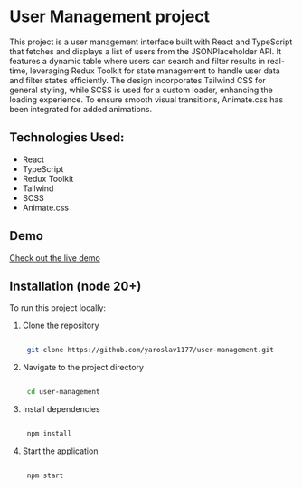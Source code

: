 # User Management project

This project is a user management interface built with React and TypeScript that fetches and displays a list of users from the JSONPlaceholder API. It features a dynamic table where users can search and filter results in real-time, leveraging Redux Toolkit for state management to handle user data and filter states efficiently. The design incorporates Tailwind CSS for general styling, while SCSS is used for a custom loader, enhancing the loading experience. To ensure smooth visual transitions, Animate.css has been integrated for added animations.

## Technologies Used:

  - React
  - TypeScript
  - Redux Toolkit
  - Tailwind
  - SCSS
  - Animate.css

## Demo

[Check out the live demo](https://user-management-theta-wine.vercel.app/)

## Installation (node 20+)

To run this project locally:

1. Clone the repository
   ```bash

    git clone https://github.com/yaroslav1177/user-management.git

2. Navigate to the project directory
   ```bash

    cd user-management

3. Install dependencies
   ```bash

    npm install

4. Start the application
   ```bash
   
    npm start
